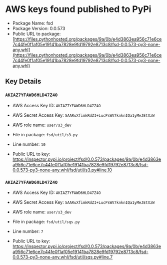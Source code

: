 # AWS keys found published to PyPi

* Package Name: fsd
* Package Version: 0.0.573
* Public URL to package: [https://files.pythonhosted.org/packages/9a/0b/e4d3863ea956c71e6ce7c44fe0f1af05e19141ba7828e9fd19792e8713c8/fsd-0.0.573-py3-none-any.whl](https://files.pythonhosted.org/packages/9a/0b/e4d3863ea956c71e6ce7c44fe0f1af05e19141ba7828e9fd19792e8713c8/fsd-0.0.573-py3-none-any.whl)

## Key Details

### `AKIAZ7YFAWD6HLD47Z4O`

* AWS Access Key ID: `AKIAZ7YFAWD6HLD47Z4O`
* AWS Secret Access Key: `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` 
* AWS role name: `user/s3_dev`
* File in package: `fsd/util/s3.py`
* Line number: `10`

* Public URL to key: https://inspector.pypi.io/project/fsd/0.0.573/packages/9a/0b/e4d3863ea956c71e6ce7c44fe0f1af05e19141ba7828e9fd19792e8713c8/fsd-0.0.573-py3-none-any.whl/fsd/util/s3.py#line.10



### `AKIAZ7YFAWD6HLD47Z4O`

* AWS Access Key ID: `AKIAZ7YFAWD6HLD47Z4O`
* AWS Secret Access Key: `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` 
* AWS role name: `user/s3_dev`
* File in package: `fsd/util/sqs.py`
* Line number: `7`

* Public URL to key: https://inspector.pypi.io/project/fsd/0.0.573/packages/9a/0b/e4d3863ea956c71e6ce7c44fe0f1af05e19141ba7828e9fd19792e8713c8/fsd-0.0.573-py3-none-any.whl/fsd/util/sqs.py#line.7


